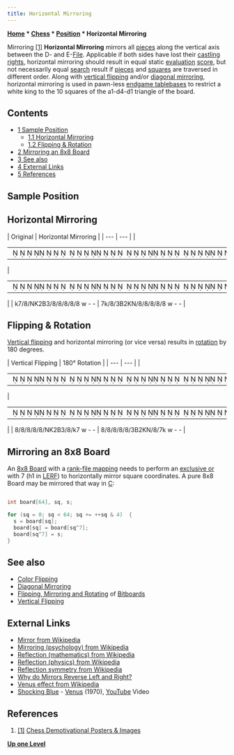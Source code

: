 ```yaml
---
title: Horizontal Mirroring
---
```

**[Home](Home "Home") * [Chess](Chess "Chess") * [Position](Chess_Position "Chess Position") * Horizontal Mirroring**

[](http://bestdemotivationalposters.com/delusion/) Mirroring <a id="cite-note-1" href="#cite-ref-1">[1]</a>
**Horizontal Mirroring** mirrors all [pieces](Pieces "Pieces") along the vertical axis between the D- and E-[File](Files "Files"). Applicable if both sides have lost their [castling rights](Castling_Rights "Castling Rights"), horizontal mirroring should result in equal static [evaluation](Evaluation "Evaluation") [score](Score "Score"), but not necessarily equal [search](Search "Search") result if [pieces](Pieces "Pieces") and [squares](Squares "Squares") are traversed in different order. Along with [vertical flipping](Vertical_Flipping "Vertical Flipping") and/or [diagonal mirroring](Diagonal_Mirroring "Diagonal Mirroring"), horizontal mirroring is used in pawn-less [endgame tablebases](Endgame_Tablebases "Endgame Tablebases") to restrict a white king to the 10 squares of the a1-d4-d1 triangle of the board.

## Contents

- [1 Sample Position](#sample-position)
  - [1.1 Horizontal Mirroring](#horizontal-mirroring)
  - [1.2 Flipping & Rotation](#flipping-.26-rotation)
- [2 Mirroring an 8x8 Board](#mirroring-an-8x8-board)
- [3 See also](#see-also)
- [4 External Links](#external-links)
- [5 References](#references)

## Sample Position

## Horizontal Mirroring

|  Original
|  Horizontal Mirroring
|
| --- | --- |
|

|  |
| --- |
|                                                                                             ♚               ♘♔  ♗                                            |

|

|  |
| --- |
|                                                                                                    ♚           ♗  ♔♘                                         |

|
|  k7/8/NK2B3/8/8/8/8/8 w - -
|  7k/8/3B2KN/8/8/8/8/8 w - -
|

## Flipping & Rotation

[Vertical flipping](Vertical_Flipping "Vertical Flipping") and horizontal mirroring (or vice versa) results in [rotation](https://en.wikipedia.org/wiki/Rotation_%28mathematics%29) by 180 degrees.

|  Vertical Flipping
|  180° Rotation
|
| --- | --- |
|

|  |
| --- |
|                                                                                                                                     ♘♔  ♗           ♚        |

|

|  |
| --- |
|                                                                                                                                        ♗  ♔♘               ♚ |

|
|  8/8/8/8/8/NK2B3/8/k7 w - -
|  8/8/8/8/8/3B2KN/8/7k w - -
|

## Mirroring an 8x8 Board

An [8x8 Board](8x8_Board "8x8 Board") with a [rank-file mapping](Squares "Squares") needs to perform an [exclusive or](General_Setwise_Operations#ExclusiveOr "General Setwise Operations") with 7 (h1 in [LERF](Square_Mapping_Considerations#LittleEndianRankFileMapping "Square Mapping Considerations")) to horizontally mirror square coordinates. A pure 8x8 Board may be mirrored that way in [C](C "C"):

```C++

int board[64], sq, s;

for (sq = 0; sq < 64; sq += ++sq & 4)  {
  s = board[sq];
  board[sq] = board[sq^7];
  board[sq^7] = s;
}

```

## See also

- [Color Flipping](Color_Flipping "Color Flipping")
- [Diagonal Mirroring](Diagonal_Mirroring "Diagonal Mirroring")
- [Flipping, Mirroring and Rotating](Flipping_Mirroring_and_Rotating "Flipping Mirroring and Rotating") of [Bitboards](Bitboards "Bitboards")
- [Vertical Flipping](Vertical_Flipping "Vertical Flipping")

## External Links

- [Mirror from Wikipedia](https://en.wikipedia.org/wiki/Mirror)
- [Mirroring (psychology) from Wikipedia](https://en.wikipedia.org/wiki/Mirroring_%28psychology%29)
- [Reflection (mathematics) from Wikipedia](https://en.wikipedia.org/wiki/Reflection_%28mathematics%29)
- [Reflection (physics) from Wikipedia](https://en.wikipedia.org/wiki/Reflection_%28physics%29)
- [Reflection symmetry from Wikipedia](https://en.wikipedia.org/wiki/Reflection_symmetry)
- [Why do Mirrors Reverse Left and Right?](http://math.ucr.edu/home/baez/physics/General/mirrors.html)
- [Venus effect from Wikipedia](https://en.wikipedia.org/wiki/Venus_effect)
- [Shocking Blue](Category:Shocking_Blue "Category:Shocking Blue") - [Venus](<https://en.wikipedia.org/wiki/Venus_(Shocking_Blue_song)>) (1970), [YouTube](https://en.wikipedia.org/wiki/YouTube) Video

## References

1. <a id="cite-ref-1" href="#cite-note-1">[1]</a> [Chess Demotivational Posters & Images](http://bestdemotivationalposters.com/tag/chess/)

**[Up one Level](Chess_Position "Chess Position")**


